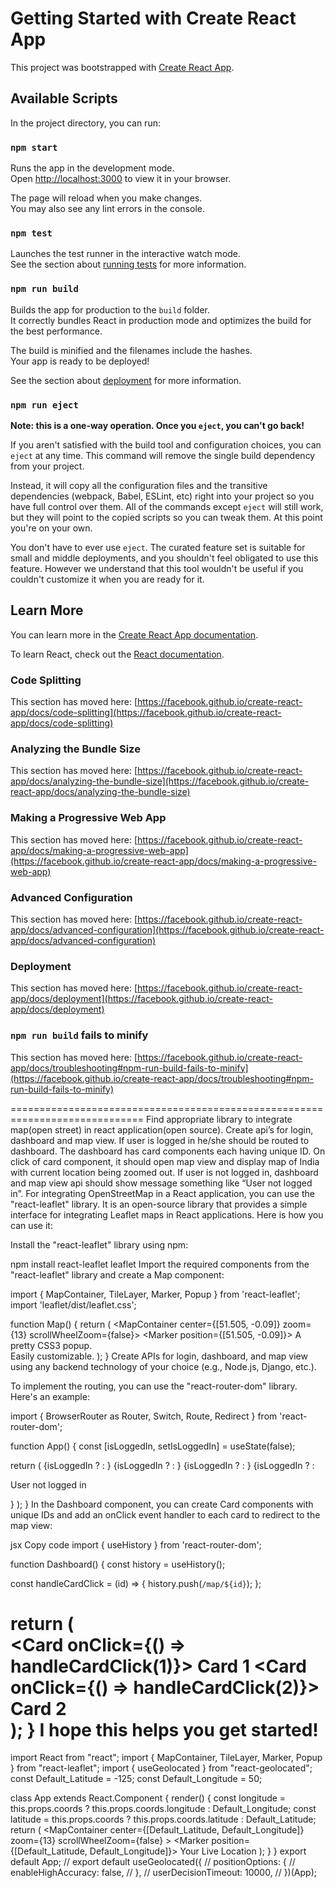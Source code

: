 # Getting Started with Create React App

This project was bootstrapped with [Create React App](https://github.com/facebook/create-react-app).

## Available Scripts

In the project directory, you can run:

### `npm start`

Runs the app in the development mode.\
Open [http://localhost:3000](http://localhost:3000) to view it in your browser.

The page will reload when you make changes.\
You may also see any lint errors in the console.

### `npm test`

Launches the test runner in the interactive watch mode.\
See the section about [running tests](https://facebook.github.io/create-react-app/docs/running-tests) for more information.

### `npm run build`

Builds the app for production to the `build` folder.\
It correctly bundles React in production mode and optimizes the build for the best performance.

The build is minified and the filenames include the hashes.\
Your app is ready to be deployed!

See the section about [deployment](https://facebook.github.io/create-react-app/docs/deployment) for more information.

### `npm run eject`

**Note: this is a one-way operation. Once you `eject`, you can't go back!**

If you aren't satisfied with the build tool and configuration choices, you can `eject` at any time. This command will remove the single build dependency from your project.

Instead, it will copy all the configuration files and the transitive dependencies (webpack, Babel, ESLint, etc) right into your project so you have full control over them. All of the commands except `eject` will still work, but they will point to the copied scripts so you can tweak them. At this point you're on your own.

You don't have to ever use `eject`. The curated feature set is suitable for small and middle deployments, and you shouldn't feel obligated to use this feature. However we understand that this tool wouldn't be useful if you couldn't customize it when you are ready for it.

## Learn More

You can learn more in the [Create React App documentation](https://facebook.github.io/create-react-app/docs/getting-started).

To learn React, check out the [React documentation](https://reactjs.org/).

### Code Splitting

This section has moved here: [https://facebook.github.io/create-react-app/docs/code-splitting](https://facebook.github.io/create-react-app/docs/code-splitting)

### Analyzing the Bundle Size

This section has moved here: [https://facebook.github.io/create-react-app/docs/analyzing-the-bundle-size](https://facebook.github.io/create-react-app/docs/analyzing-the-bundle-size)

### Making a Progressive Web App

This section has moved here: [https://facebook.github.io/create-react-app/docs/making-a-progressive-web-app](https://facebook.github.io/create-react-app/docs/making-a-progressive-web-app)

### Advanced Configuration

This section has moved here: [https://facebook.github.io/create-react-app/docs/advanced-configuration](https://facebook.github.io/create-react-app/docs/advanced-configuration)

### Deployment

This section has moved here: [https://facebook.github.io/create-react-app/docs/deployment](https://facebook.github.io/create-react-app/docs/deployment)

### `npm run build` fails to minify

This section has moved here: [https://facebook.github.io/create-react-app/docs/troubleshooting#npm-run-build-fails-to-minify](https://facebook.github.io/create-react-app/docs/troubleshooting#npm-run-build-fails-to-minify)

=============================================================================
Find appropriate library to integrate map(open street) in react application(open source).
Create api’s for login, dashboard and map view.
If user is logged in he/she should be routed to dashboard. The dashboard has card components each having unique ID.
On click of card component, it should open map view and display map of India with current location being zoomed out.
If user is not logged in, dashboard and map view api should show message something like “User not logged in”.
For integrating OpenStreetMap in a React application, you can use the "react-leaflet" library. It is an open-source library that provides a simple interface for integrating Leaflet maps in React applications. Here is how you can use it:

Install the "react-leaflet" library using npm:


npm install react-leaflet leaflet
Import the required components from the "react-leaflet" library and create a Map component:


import { MapContainer, TileLayer, Marker, Popup } from 'react-leaflet';
import 'leaflet/dist/leaflet.css';

function Map() {
  return (
    <MapContainer center={[51.505, -0.09]} zoom={13} scrollWheelZoom={false}>
      <TileLayer
        url="https://{s}.tile.openstreetmap.org/{z}/{x}/{y}.png"
        attribution="Map data © <a href='https://openstreetmap.org'>OpenStreetMap</a> contributors"
      />
      <Marker position={[51.505, -0.09]}>
        <Popup>
          A pretty CSS3 popup. <br /> Easily customizable.
        </Popup>
      </Marker>
    </MapContainer>
  );
}
Create APIs for login, dashboard, and map view using any backend technology of your choice (e.g., Node.js, Django, etc.).

To implement the routing, you can use the "react-router-dom" library. Here's an example:


import { BrowserRouter as Router, Switch, Route, Redirect } from 'react-router-dom';

function App() {
  const [isLoggedIn, setIsLoggedIn] = useState(false);

  return (
    <Router>
      <Switch>
        <Route exact path="/">
          {isLoggedIn ? <Redirect to="/dashboard" /> : <Redirect to="/login" />}
        </Route>
        <Route path="/login">
          {isLoggedIn ? <Redirect to="/dashboard" /> : <Login setIsLoggedIn={setIsLoggedIn} />}
        </Route>
        <Route path="/dashboard">
          {isLoggedIn ? <Dashboard /> : <Redirect to="/login" />}
        </Route>
        <Route path="/map/:id">
          {isLoggedIn ? <Map /> : <p>User not logged in</p>}
        </Route>
      </Switch>
    </Router>
  );
}
In the Dashboard component, you can create Card components with unique IDs and add an onClick event handler to each card to redirect to the map view:

jsx
Copy code
import { useHistory } from 'react-router-dom';

function Dashboard() {
  const history = useHistory();

  const handleCardClick = (id) => {
    history.push(`/map/${id}`);
  };

  return (
    <div>
      <Card onClick={() => handleCardClick(1)}>
        <CardContent>Card 1</CardContent>
      </Card>
      <Card onClick={() => handleCardClick(2)}>
        <CardContent>Card 2</CardContent>
      </Card>
    </div>
  );
}
I hope this helps you get started!
==
import React from "react";
import { MapContainer, TileLayer, Marker, Popup } from "react-leaflet";
import { useGeolocated } from "react-geolocated";
const Default_Latitude = -125;
const Default_Longitude = 50;

class App extends React.Component {
  render() {
    const longitude = this.props.coords
      ? this.props.coords.longitude
      : Default_Longitude;
    const latitude = this.props.coords
      ? this.props.coords.latitude
      : Default_Latitude;
    return (
      <MapContainer
        center={[Default_Latitude, Default_Longitude]}
        zoom={13}
        scrollWheelZoom={false}
      >
        <TileLayer
          attribution='&copy; <a href="https://www.openstreetmap.org/copyright">OpenStreetMap</a> contributors'
          url="https://{s}.tile.openstreetmap.org/{z}/{x}/{y}.png"
        />
        <Marker position={[Default_Latitude, Default_Longitude]}>
          <Popup>Your Live Location</Popup>
        </Marker>
      </MapContainer>
    );
  }
}
export default App;
// export default useGeolocated({
//   positionOptions: {
//     enableHighAccuracy: false,
//   },
//   userDecisionTimeout: 10000,
// })(App);
